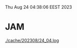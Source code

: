 Thu Aug 24 04:38:06 EEST 2023
# JAM
<a href='./cache/202308/24_04.log'>./cache/202308/24_04.log</a>
